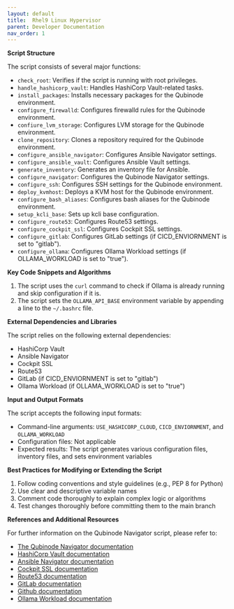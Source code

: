 ```yaml
---
layout: default
title:  Rhel9 Linux Hypervisor
parent: Developer Documentation
nav_order: 1
---
```


**Script Structure**

The script consists of several major functions:

* `check_root`: Verifies if the script is running with root privileges.
* `handle_hashicorp_vault`: Handles HashiCorp Vault-related tasks.
* `install_packages`: Installs necessary packages for the Qubinode environment.
* `configure_firewalld`: Configures firewalld rules for the Qubinode environment.
* `confiure_lvm_storage`: Configures LVM storage for the Qubinode environment.
* `clone_repository`: Clones a repository required for the Qubinode environment.
* `configure_ansible_navigator`: Configures Ansible Navigator settings.
* `configure_ansible_vault`: Configures Ansible Vault settings.
* `generate_inventory`: Generates an inventory file for Ansible.
* `configure_navigator`: Configures the Qubinode Navigator settings.
* `configure_ssh`: Configures SSH settings for the Qubinode environment.
* `deploy_kvmhost`: Deploys a KVM host for the Qubinode environment.
* `configure_bash_aliases`: Configures bash aliases for the Qubinode environment.
* `setup_kcli_base`: Sets up kcli base configuration.
* `configure_route53`: Configures Route53 settings.
* `configure_cockpit_ssl`: Configures Cockpit SSL settings.
* `configure_gitlab`: Configures GitLab settings (if CICD_ENVIORNMENT is set to "gitlab").
* `configure_ollama`: Configures Ollama Workload settings (if OLLAMA_WORKLOAD is set to "true").

**Key Code Snippets and Algorithms**

1. The script uses the `curl` command to check if Ollama is already running and skip configuration if it is.
2. The script sets the `OLLAMA_API_BASE` environment variable by appending a line to the `~/.bashrc` file.

**External Dependencies and Libraries**

The script relies on the following external dependencies:

* HashiCorp Vault
* Ansible Navigator
* Cockpit SSL
* Route53
* GitLab (if CICD_ENVIORNMENT is set to "gitlab")
* Ollama Workload (if OLLAMA_WORKLOAD is set to "true")

**Input and Output Formats**

The script accepts the following input formats:

* Command-line arguments: `USE_HASHICORP_CLOUD`, `CICD_ENVIORNMENT`, and `OLLAMA_WORKLOAD`
* Configuration files: Not applicable
* Expected results: The script generates various configuration files, inventory files, and sets environment variables

**Best Practices for Modifying or Extending the Script**

1. Follow coding conventions and style guidelines (e.g., PEP 8 for Python)
2. Use clear and descriptive variable names
3. Comment code thoroughly to explain complex logic or algorithms
4. Test changes thoroughly before committing them to the main branch

**References and Additional Resources**

For further information on the Qubinode Navigator script, please refer to:

* [The Qubinode Navigator documentation](https://tosin2013.github.io/qubinode_navigator/)
* [HashiCorp Vault documentation](https://developer.hashicorp.com/vault/docs/what-is-vault)
* [Ansible Navigator documentation](https://ansible-navigator.readthedocs.io/en/latest/)
* [Cockpit SSL documentation](https://cockpit-project.org/guide/latest/https.html)
* [Route53 documentation](https://docs.aws.amazon.com/Route53/latest/DeveloperGuide/Welcome.html)
* [GitLab documentation](https://docs.gitlab.com/)
* [Github documentation](https://docs.github.com/en)
* [Ollama Workload documentation](https://www.ollama.com/)
